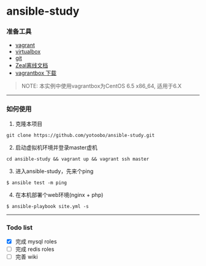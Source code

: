 # ansible-study

### 准备工具

- [vagrant](https://www.vagrantup.com/)
- [virtualbox](https://www.virtualbox.org/)
- [git](https://git-scm.com/downloads)
- [Zeal离线文档](https://zealdocs.org/)
- [vagrantbox 下载](http://www.vagrantbox.es/)

>NOTE: 本实例中使用vagrantbox为CentOS 6.5 x86_64, 适用于6.X

---

### 如何使用

1. 克隆本项目

`git clone https://github.com/yotoobo/ansible-study.git`

2. 启动虚拟机环境并登录master虚机

`cd ansible-study && vagrant up && vagrant ssh master`

3. 进入ansible-study，先来个ping

`$ ansible test -m ping`

4. 在本机部署个web环境(nginx + php)

`$ ansible-playbook site.yml -s`

---

### Todo list

- [x] 完成 mysql roles
- [ ] 完成 redis roles
- [ ] 完善 wiki
